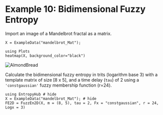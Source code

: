 # Example 10: Bidimensional Fuzzy Entropy

Import an image of a Mandelbrot fractal as a matrix.
```
X = ExampleData("mandelbrot_Mat");

using Plots
heatmap(X, background_color="black")
```
![AlmondBread](../assets/mandelbrotjl.png)

Calculate the bidimensional fuzzy entropy in trits (logarithm base 3) with a template
matrix of size [8 x 5], and a time delay (`tau`) of 2 using a `'constgaussian'` fuzzy membership function (r=24).

```@example
using EntropyHub # hide
X = ExampleData("mandelbrot_Mat"); # hide
FE2D = FuzzEn2D(X, m = (8, 5), tau = 2, Fx = "constgaussian", r = 24, Logx = 3)
```